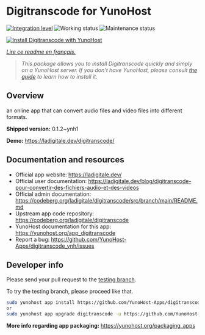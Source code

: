 <!--
N.B.: This README was automatically generated by https://github.com/YunoHost/apps/tree/master/tools/README-generator
It shall NOT be edited by hand.
-->

# Digitranscode for YunoHost

[![Integration level](https://dash.yunohost.org/integration/digitranscode.svg)](https://dash.yunohost.org/appci/app/digitranscode) ![Working status](https://ci-apps.yunohost.org/ci/badges/digitranscode.status.svg) ![Maintenance status](https://ci-apps.yunohost.org/ci/badges/digitranscode.maintain.svg)

[![Install Digitranscode with YunoHost](https://install-app.yunohost.org/install-with-yunohost.svg)](https://install-app.yunohost.org/?app=digitranscode)

*[Lire ce readme en français.](./README_fr.md)*

> *This package allows you to install Digitranscode quickly and simply on a YunoHost server.
If you don't have YunoHost, please consult [the guide](https://yunohost.org/#/install) to learn how to install it.*

## Overview

an online app that can convert audio files and video files into different formats.

**Shipped version:** 0.1.2~ynh1

**Demo:** https://ladigitale.dev/digitranscode/
## Documentation and resources

* Official app website: <https://ladigitale.dev/>
* Official user documentation: <https://ladigitale.dev/blog/digitranscode-pour-convertir-des-fichiers-audio-et-des-videos>
* Official admin documentation: <https://codeberg.org/ladigitale/digitranscode/src/branch/main/README.md>
* Upstream app code repository: <https://codeberg.org/ladigitale/digitranscode>
* YunoHost documentation for this app: <https://yunohost.org/app_digitranscode>
* Report a bug: <https://github.com/YunoHost-Apps/digitranscode_ynh/issues>

## Developer info

Please send your pull request to the [testing branch](https://github.com/YunoHost-Apps/digitranscode_ynh/tree/testing).

To try the testing branch, please proceed like that.

``` bash
sudo yunohost app install https://github.com/YunoHost-Apps/digitranscode_ynh/tree/testing --debug
or
sudo yunohost app upgrade digitranscode -u https://github.com/YunoHost-Apps/digitranscode_ynh/tree/testing --debug
```

**More info regarding app packaging:** <https://yunohost.org/packaging_apps>
